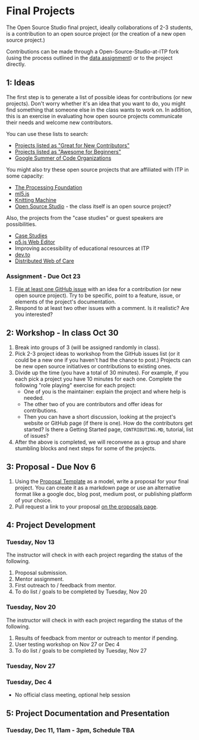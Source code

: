 # Final Projects

The Open Source Studio final project, ideally collaborations of 2-3 students, is a contribution to an open source project (or the creation of a new open source project.)

Contributions can be made through a Open-Source-Studio-at-ITP fork (using the process outlined in the [data assignment](https://github.com/Open-Source-Studio-at-ITP/Syllabus/blob/source/data-assignment.md)) or to the project directly.

## 1: Ideas

The first step is to generate a list of possible ideas for contributions (or new projects). Don't worry whether it's an idea that you want to do, you might find something that someone else in the class wants to work on. In addition, this is an exercise in evaluating how open source projects communicate their needs and welcome new contributors.

You can use these lists to search:

- [Projects listed as "Great for New Contributors"](https://github.com/showcases/great-for-new-contributors)
- [Projects listed as "Awesome for Beginners"](https://github.com/MunGell/awesome-for-beginners)
- [Google Summer of Code Organizations](https://summerofcode.withgoogle.com/organizations/)

You might also try these open source projects that are affiliated with ITP in some capacity:

- [The Processing Foundation](https://github.com/processing/)
- [ml5.js](https://github.com/ml5js)
- [Knitting Machine](https://github.com/knittingmachine/)
- [Open Source Studio](https://github.com/Open-Source-Studio-at-ITP) - the class itself is an open source project?

Also, the projects from the "case studies" or guest speakers are possibilities.

- [Case Studies](https://github.com/Open-Source-Studio-at-ITP/Case-Studies)
- [p5.js Web Editor](https://github.com/processing/p5.js-web-editor/)
- Improving accessibility of educational resources at ITP
- [dev.to](https://github.com/thepracticaldev/dev.to)
- [Distributed Web of Care](https://github.com/tchoi8/distributedwebofcare)

### Assignment - Due Oct 23

1. [File at least one GitHub issue](https://github.com/Open-Source-Studio-at-ITP/Final-Projects/issues) with an idea for a contribution (or new open source project). Try to be specific, point to a feature, issue, or elements of the project's documentation.
2. Respond to at least two other issues with a comment. Is it realistic? Are you interested?

## 2: Workshop - In class Oct 30

1. Break into groups of 3 (will be assigned randomly in class).
2. Pick 2-3 project ideas to workshop from the GitHub issues list (or it could be a new one if you haven't had the chance to post.) Projects can be new open source initiatives or contributions to existing ones.
3. Divide up the time (you have a total of 30 minutes). For example, if you each pick a project you have 10 minutes for each one. Complete the following "role playing" exercise for each project:
   - One of you is the maintainer: explain the project and where help is needed.
   - The other two of you are contributors and offer ideas for contributions.
   - Then you can have a short discussion, looking at the project's website or GitHub page (if there is one). How do the contributors get started? Is there a Getting Started page, `CONTRIBUTING.MD`, tutorial, list of issues?
4. After the above is completed, we will reconvene as a group and share stumbling blocks and next steps for some of the projects.

## 3: Proposal - Due Nov 6

1. Using the [Proposal Template](https://github.com/Open-Source-Studio-at-ITP/Final-Projects/blob/source/proposal-template.md) as a model, write a proposal for your final project. You can create it as a markdown page or use an alternative format like a google doc, blog post, medium post, or publishing platform of your choice.
2. Pull request a link to your proposal [on the proposals page](proposals.md).

## 4: Project Development

### Tuesday, Nov 13 
The instructor will check in with each project regarding the status of the following.
1. Proposal submission.
2. Mentor assignment.
3. First outreach to / feedback from mentor.
4. To do list / goals to be completed by Tuesday, Nov 20

### Tuesday, Nov 20 
The instructor will check in with each project regarding the status of the following.
1. Results of feedback from mentor or outreach to mentor if pending.
2. User testing workshop on Nov 27 or Dec 4
4. To do list / goals to be completed by Tuesday, Nov 27

### Tuesday, Nov 27 

### Tuesday, Dec 4 
* No official class meeting, optional help session

## 5: Project Documentation and Presentation

### Tuesday, Dec 11, 11am - 3pm, Schedule TBA
